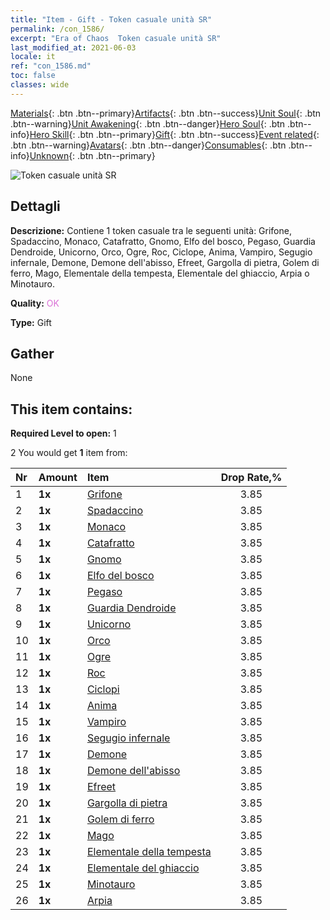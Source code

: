 ```yaml
---
title: "Item - Gift - Token casuale unità SR"
permalink: /con_1586/
excerpt: "Era of Chaos  Token casuale unità SR"
last_modified_at: 2021-06-03
locale: it
ref: "con_1586.md"
toc: false
classes: wide
---
```

 [Materials](/ItemsIT/){: .btn .btn--primary}[Artifacts](/ItemsIT/Artifacts/){: .btn .btn--success}[Unit Soul](/ItemsIT/UnitSoul/){: .btn .btn--warning}[Unit Awakening](/ItemsIT/UnitAwakening/){: .btn .btn--danger}[Hero Soul](/ItemsIT/HeroSoul/){: .btn .btn--info}[Hero Skill](/ItemsIT/HeroSkill/){: .btn .btn--primary}[Gift](/ItemsIT/Gift/){: .btn .btn--success}[Event related](/ItemsIT/Events/){: .btn .btn--warning}[Avatars](/ItemsIT/Avatars/){: .btn .btn--danger}[Consumables](/ItemsIT/Consumables/){: .btn .btn--info}[Unknown](/ItemsIT/Unknown/){: .btn .btn--primary}

 ![Token casuale unità SR](/images/t/i_907181.png)

## Dettagli
 **Descrizione:** Contiene 1 token casuale tra le seguenti unità: Grifone, Spadaccino, Monaco, Catafratto, Gnomo, Elfo del bosco, Pegaso, Guardia Dendroide, Unicorno, Orco, Ogre, Roc, Ciclope, Anima, Vampiro, Segugio infernale, Demone, Demone dell'abisso, Efreet, Gargolla di pietra, Golem di ferro, Mago, Elementale della tempesta, Elementale del ghiaccio, Arpia o Minotauro.

 **Quality:** <span style="color: #DA70D6">OK</span>

 **Type:** Gift

## Gather

  None

## This item contains:

 **Required Level to open:** 1

 2 You would get **1** item  from:

  | Nr | Amount |     Item    | Drop Rate,% |
  |:---|:-------|:------------|:---------:|
  | 1 |  **1x** | [Grifone](/ItemsIT/unt_192/) | 3.85 | 
  | 2 |  **1x** | [Spadaccino](/ItemsIT/unt_193/) | 3.85 | 
  | 3 |  **1x** | [Monaco](/ItemsIT/unt_194/) | 3.85 | 
  | 4 |  **1x** | [Catafratto](/ItemsIT/unt_195/) | 3.85 | 
  | 5 |  **1x** | [Gnomo](/ItemsIT/unt_200/) | 3.85 | 
  | 6 |  **1x** | [Elfo del bosco](/ItemsIT/unt_201/) | 3.85 | 
  | 7 |  **1x** | [Pegaso](/ItemsIT/unt_202/) | 3.85 | 
  | 8 |  **1x** | [Guardia Dendroide](/ItemsIT/unt_203/) | 3.85 | 
  | 9 |  **1x** | [Unicorno](/ItemsIT/unt_204/) | 3.85 | 
  | 10 |  **1x** | [Orco](/ItemsIT/unt_219/) | 3.85 | 
  | 11 |  **1x** | [Ogre](/ItemsIT/unt_220/) | 3.85 | 
  | 12 |  **1x** | [Roc](/ItemsIT/unt_221/) | 3.85 | 
  | 13 |  **1x** | [Ciclopi](/ItemsIT/unt_222/) | 3.85 | 
  | 14 |  **1x** | [Anima](/ItemsIT/unt_210/) | 3.85 | 
  | 15 |  **1x** | [Vampiro](/ItemsIT/unt_211/) | 3.85 | 
  | 16 |  **1x** | [Segugio infernale](/ItemsIT/unt_228/) | 3.85 | 
  | 17 |  **1x** | [Demone](/ItemsIT/unt_229/) | 3.85 | 
  | 18 |  **1x** | [Demone dell'abisso](/ItemsIT/unt_230/) | 3.85 | 
  | 19 |  **1x** | [Efreet](/ItemsIT/unt_231/) | 3.85 | 
  | 20 |  **1x** | [Gargolla di pietra](/ItemsIT/unt_236/) | 3.85 | 
  | 21 |  **1x** | [Golem di ferro](/ItemsIT/unt_237/) | 3.85 | 
  | 22 |  **1x** | [Mago](/ItemsIT/unt_238/) | 3.85 | 
  | 23 |  **1x** | [Elementale della tempesta](/ItemsIT/unt_263/) | 3.85 | 
  | 24 |  **1x** | [Elementale del ghiaccio](/ItemsIT/unt_264/) | 3.85 | 
  | 25 |  **1x** | [Minotauro](/ItemsIT/unt_248/) | 3.85 | 
  | 26 |  **1x** | [Arpia](/ItemsIT/unt_245/) | 3.85 | 
